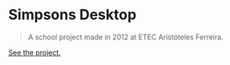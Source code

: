 # Simpsons Desktop

> A school project made in 2012 at ETEC Aristóteles Ferreira.

[See the project.](https://lucascaprio.github.io/simpsons-desktop/)
